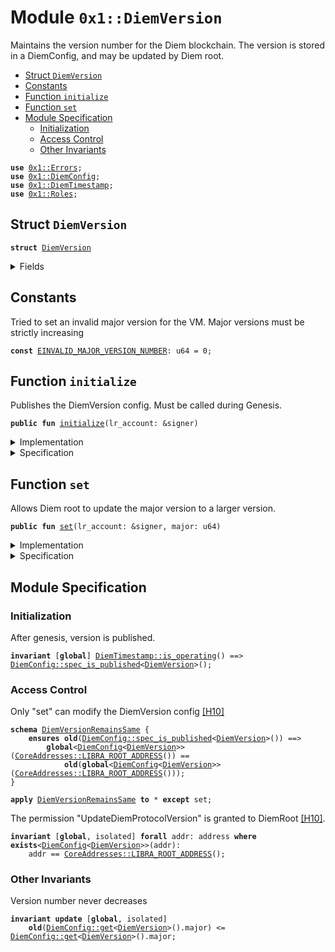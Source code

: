 
<a name="0x1_DiemVersion"></a>

# Module `0x1::DiemVersion`

Maintains the version number for the Diem blockchain. The version is stored in a
DiemConfig, and may be updated by Diem root.


-  [Struct `DiemVersion`](#0x1_DiemVersion_DiemVersion)
-  [Constants](#@Constants_0)
-  [Function `initialize`](#0x1_DiemVersion_initialize)
-  [Function `set`](#0x1_DiemVersion_set)
-  [Module Specification](#@Module_Specification_1)
    -  [Initialization](#@Initialization_2)
    -  [Access Control](#@Access_Control_3)
    -  [Other Invariants](#@Other_Invariants_4)


<pre><code><b>use</b> <a href="Errors.md#0x1_Errors">0x1::Errors</a>;
<b>use</b> <a href="DiemConfig.md#0x1_DiemConfig">0x1::DiemConfig</a>;
<b>use</b> <a href="DiemTimestamp.md#0x1_DiemTimestamp">0x1::DiemTimestamp</a>;
<b>use</b> <a href="Roles.md#0x1_Roles">0x1::Roles</a>;
</code></pre>



<a name="0x1_DiemVersion_DiemVersion"></a>

## Struct `DiemVersion`



<pre><code><b>struct</b> <a href="DiemVersion.md#0x1_DiemVersion">DiemVersion</a>
</code></pre>



<details>
<summary>Fields</summary>


<dl>
<dt>
<code>major: u64</code>
</dt>
<dd>

</dd>
</dl>


</details>

<a name="@Constants_0"></a>

## Constants


<a name="0x1_DiemVersion_EINVALID_MAJOR_VERSION_NUMBER"></a>

Tried to set an invalid major version for the VM. Major versions must be strictly increasing


<pre><code><b>const</b> <a href="DiemVersion.md#0x1_DiemVersion_EINVALID_MAJOR_VERSION_NUMBER">EINVALID_MAJOR_VERSION_NUMBER</a>: u64 = 0;
</code></pre>



<a name="0x1_DiemVersion_initialize"></a>

## Function `initialize`

Publishes the DiemVersion config. Must be called during Genesis.


<pre><code><b>public</b> <b>fun</b> <a href="DiemVersion.md#0x1_DiemVersion_initialize">initialize</a>(lr_account: &signer)
</code></pre>



<details>
<summary>Implementation</summary>


<pre><code><b>public</b> <b>fun</b> <a href="DiemVersion.md#0x1_DiemVersion_initialize">initialize</a>(
    lr_account: &signer,
) {
    <a href="DiemTimestamp.md#0x1_DiemTimestamp_assert_genesis">DiemTimestamp::assert_genesis</a>();
    <a href="Roles.md#0x1_Roles_assert_diem_root">Roles::assert_diem_root</a>(lr_account);
    <a href="DiemConfig.md#0x1_DiemConfig_publish_new_config">DiemConfig::publish_new_config</a>&lt;<a href="DiemVersion.md#0x1_DiemVersion">DiemVersion</a>&gt;(
        lr_account,
        <a href="DiemVersion.md#0x1_DiemVersion">DiemVersion</a> { major: 1 },
    );
}
</code></pre>



</details>

<details>
<summary>Specification</summary>


Must abort if the signer does not have the DiemRoot role [[H10]][PERMISSION].


<pre><code><b>include</b> <a href="Roles.md#0x1_Roles_AbortsIfNotDiemRoot">Roles::AbortsIfNotDiemRoot</a>{account: lr_account};
<b>include</b> <a href="DiemTimestamp.md#0x1_DiemTimestamp_AbortsIfNotGenesis">DiemTimestamp::AbortsIfNotGenesis</a>;
<b>include</b> <a href="DiemConfig.md#0x1_DiemConfig_PublishNewConfigAbortsIf">DiemConfig::PublishNewConfigAbortsIf</a>&lt;<a href="DiemVersion.md#0x1_DiemVersion">DiemVersion</a>&gt;;
<b>include</b> <a href="DiemConfig.md#0x1_DiemConfig_PublishNewConfigEnsures">DiemConfig::PublishNewConfigEnsures</a>&lt;<a href="DiemVersion.md#0x1_DiemVersion">DiemVersion</a>&gt;{payload: <a href="DiemVersion.md#0x1_DiemVersion">DiemVersion</a> { major: 1 }};
</code></pre>



</details>

<a name="0x1_DiemVersion_set"></a>

## Function `set`

Allows Diem root to update the major version to a larger version.


<pre><code><b>public</b> <b>fun</b> <a href="DiemVersion.md#0x1_DiemVersion_set">set</a>(lr_account: &signer, major: u64)
</code></pre>



<details>
<summary>Implementation</summary>


<pre><code><b>public</b> <b>fun</b> <a href="DiemVersion.md#0x1_DiemVersion_set">set</a>(lr_account: &signer, major: u64) {
    <a href="DiemTimestamp.md#0x1_DiemTimestamp_assert_operating">DiemTimestamp::assert_operating</a>();

    <a href="Roles.md#0x1_Roles_assert_diem_root">Roles::assert_diem_root</a>(lr_account);

    <b>let</b> old_config = <a href="DiemConfig.md#0x1_DiemConfig_get">DiemConfig::get</a>&lt;<a href="DiemVersion.md#0x1_DiemVersion">DiemVersion</a>&gt;();

    <b>assert</b>(
        old_config.major &lt; major,
        <a href="Errors.md#0x1_Errors_invalid_argument">Errors::invalid_argument</a>(<a href="DiemVersion.md#0x1_DiemVersion_EINVALID_MAJOR_VERSION_NUMBER">EINVALID_MAJOR_VERSION_NUMBER</a>)
    );

    <a href="DiemConfig.md#0x1_DiemConfig_set">DiemConfig::set</a>&lt;<a href="DiemVersion.md#0x1_DiemVersion">DiemVersion</a>&gt;(
        lr_account,
        <a href="DiemVersion.md#0x1_DiemVersion">DiemVersion</a> { major }
    );
}
</code></pre>



</details>

<details>
<summary>Specification</summary>


Must abort if the signer does not have the DiemRoot role [[H10]][PERMISSION].


<pre><code><b>include</b> <a href="Roles.md#0x1_Roles_AbortsIfNotDiemRoot">Roles::AbortsIfNotDiemRoot</a>{account: lr_account};
<b>include</b> <a href="DiemTimestamp.md#0x1_DiemTimestamp_AbortsIfNotOperating">DiemTimestamp::AbortsIfNotOperating</a>;
<b>aborts_if</b> <a href="DiemConfig.md#0x1_DiemConfig_get">DiemConfig::get</a>&lt;<a href="DiemVersion.md#0x1_DiemVersion">DiemVersion</a>&gt;().major &gt;= major <b>with</b> <a href="Errors.md#0x1_Errors_INVALID_ARGUMENT">Errors::INVALID_ARGUMENT</a>;
<b>include</b> <a href="DiemConfig.md#0x1_DiemConfig_SetAbortsIf">DiemConfig::SetAbortsIf</a>&lt;<a href="DiemVersion.md#0x1_DiemVersion">DiemVersion</a>&gt;{account: lr_account};
<b>include</b> <a href="DiemConfig.md#0x1_DiemConfig_SetEnsures">DiemConfig::SetEnsures</a>&lt;<a href="DiemVersion.md#0x1_DiemVersion">DiemVersion</a>&gt;{payload: <a href="DiemVersion.md#0x1_DiemVersion">DiemVersion</a> { major }};
</code></pre>



</details>

<a name="@Module_Specification_1"></a>

## Module Specification



<a name="@Initialization_2"></a>

### Initialization


After genesis, version is published.


<pre><code><b>invariant</b> [<b>global</b>] <a href="DiemTimestamp.md#0x1_DiemTimestamp_is_operating">DiemTimestamp::is_operating</a>() ==&gt; <a href="DiemConfig.md#0x1_DiemConfig_spec_is_published">DiemConfig::spec_is_published</a>&lt;<a href="DiemVersion.md#0x1_DiemVersion">DiemVersion</a>&gt;();
</code></pre>



<a name="@Access_Control_3"></a>

### Access Control

Only "set" can modify the DiemVersion config [[H10]][PERMISSION]


<a name="0x1_DiemVersion_DiemVersionRemainsSame"></a>


<pre><code><b>schema</b> <a href="DiemVersion.md#0x1_DiemVersion_DiemVersionRemainsSame">DiemVersionRemainsSame</a> {
    <b>ensures</b> <b>old</b>(<a href="DiemConfig.md#0x1_DiemConfig_spec_is_published">DiemConfig::spec_is_published</a>&lt;<a href="DiemVersion.md#0x1_DiemVersion">DiemVersion</a>&gt;()) ==&gt;
        <b>global</b>&lt;<a href="DiemConfig.md#0x1_DiemConfig">DiemConfig</a>&lt;<a href="DiemVersion.md#0x1_DiemVersion">DiemVersion</a>&gt;&gt;(<a href="CoreAddresses.md#0x1_CoreAddresses_LIBRA_ROOT_ADDRESS">CoreAddresses::LIBRA_ROOT_ADDRESS</a>()) ==
            <b>old</b>(<b>global</b>&lt;<a href="DiemConfig.md#0x1_DiemConfig">DiemConfig</a>&lt;<a href="DiemVersion.md#0x1_DiemVersion">DiemVersion</a>&gt;&gt;(<a href="CoreAddresses.md#0x1_CoreAddresses_LIBRA_ROOT_ADDRESS">CoreAddresses::LIBRA_ROOT_ADDRESS</a>()));
}
</code></pre>




<pre><code><b>apply</b> <a href="DiemVersion.md#0x1_DiemVersion_DiemVersionRemainsSame">DiemVersionRemainsSame</a> <b>to</b> * <b>except</b> set;
</code></pre>



The permission "UpdateDiemProtocolVersion" is granted to DiemRoot [[H10]][PERMISSION].


<pre><code><b>invariant</b> [<b>global</b>, isolated] <b>forall</b> addr: address <b>where</b> <b>exists</b>&lt;<a href="DiemConfig.md#0x1_DiemConfig">DiemConfig</a>&lt;<a href="DiemVersion.md#0x1_DiemVersion">DiemVersion</a>&gt;&gt;(addr):
    addr == <a href="CoreAddresses.md#0x1_CoreAddresses_LIBRA_ROOT_ADDRESS">CoreAddresses::LIBRA_ROOT_ADDRESS</a>();
</code></pre>



<a name="@Other_Invariants_4"></a>

### Other Invariants


Version number never decreases


<pre><code><b>invariant</b> <b>update</b> [<b>global</b>, isolated]
    <b>old</b>(<a href="DiemConfig.md#0x1_DiemConfig_get">DiemConfig::get</a>&lt;<a href="DiemVersion.md#0x1_DiemVersion">DiemVersion</a>&gt;().major) &lt;= <a href="DiemConfig.md#0x1_DiemConfig_get">DiemConfig::get</a>&lt;<a href="DiemVersion.md#0x1_DiemVersion">DiemVersion</a>&gt;().major;
</code></pre>


[//]: # ("File containing references which can be used from documentation")
[ACCESS_CONTROL]: https://github.com/diem/lip/blob/master/lips/lip-2.md
[ROLE]: https://github.com/diem/lip/blob/master/lips/lip-2.md#roles
[PERMISSION]: https://github.com/diem/lip/blob/master/lips/lip-2.md#permissions
